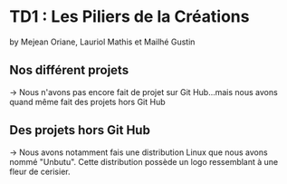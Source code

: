 # TD1 : Les Piliers de la Créations 
by Mejean Oriane, Lauriol Mathis et Mailhé Gustin

## Nos différent projets  
&rarr; Nous n'avons pas encore fait de projet sur Git Hub...mais nous avons quand même fait des projets hors Git Hub  


## Des projets hors Git Hub
&rarr; Nous avons notamment fais une distribution Linux que nous avons nommé "Unbutu". Cette distribution possède un logo ressemblant à une fleur de cerisier.

